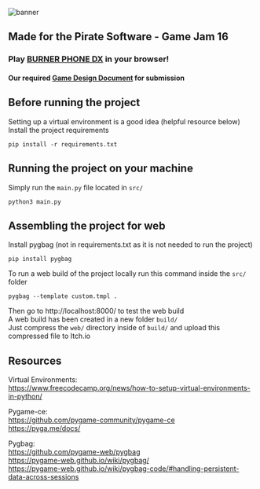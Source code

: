 ![banner](https://github.com/user-attachments/assets/ab129b49-414b-426f-8b7e-96c8f293799a)
## Made for the Pirate Software - Game Jam 16  
  
### Play [BURNER PHONE DX](https://codefizz.itch.io/burner-phone-dx) in your browser!  
#### Our required [Game Design Document](https://docs.google.com/document/d/1SHjlmuTUBG7k_oTGKtTy5QzmAeL_i38akRReEu16uHc/edit?usp=sharing) for submission  


## Before running the project
Setting up a virtual environment is a good idea (helpful resource below)  
Install the project requirements
```
pip install -r requirements.txt
```
## Running the project on your machine
Simply run the `main.py` file located in `src/`
```
python3 main.py
```
## Assembling the project for web
Install pygbag (not in requirements.txt as it is not needed to run the project)
```
pip install pygbag
```
To run a web build of the project locally run this command inside the `src/` folder
```
pygbag --template custom.tmpl .
```
Then go to http://localhost:8000/ to test the web build  
A web build has been created in a new folder `build/`  
Just compress the `web/` directory inside of `build/` and upload this compressed file to Itch.io

## Resources
Virtual Environments:  
https://www.freecodecamp.org/news/how-to-setup-virtual-environments-in-python/  

Pygame-ce:  
https://github.com/pygame-community/pygame-ce  
https://pyga.me/docs/  
  
Pygbag:  
https://github.com/pygame-web/pygbag  
https://pygame-web.github.io/wiki/pygbag/  
https://pygame-web.github.io/wiki/pygbag-code/#handling-persistent-data-across-sessions  
